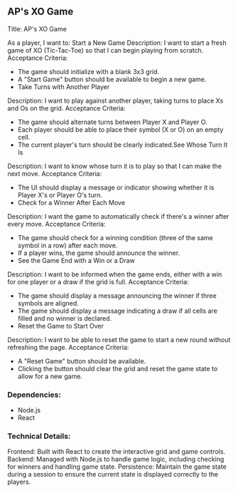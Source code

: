 ## AP's XO Game
Title: AP's XO Game

As a player, I want to:
Start a New Game
Description: I want to start a fresh game of XO (Tic-Tac-Toe) so that I can begin playing from scratch.
Acceptance Criteria:
- The game should initialize with a blank 3x3 grid.
- A "Start Game" button should be available to begin a new game.
- Take Turns with Another Player

Description: I want to play against another player, taking turns to place Xs and Os on the grid.
Acceptance Criteria:
- The game should alternate turns between Player X and Player O.
- Each player should be able to place their symbol (X or O) on an empty cell.
- The current player's turn should be clearly indicated.See Whose Turn It Is

Description: I want to know whose turn it is to play so that I can make the next move.
Acceptance Criteria:
- The UI should display a message or indicator showing whether it is Player X's or Player O's turn.
- Check for a Winner After Each Move

Description: I want the game to automatically check if there's a winner after every move.
Acceptance Criteria:
- The game should check for a winning condition (three of the same symbol in a row) after each move.
- If a player wins, the game should announce the winner.
- See the Game End with a Win or a Draw

Description: I want to be informed when the game ends, either with a win for one player or a draw if the grid is full.
Acceptance Criteria:
- The game should display a message announcing the winner if three symbols are aligned.
- The game should display a message indicating a draw if all cells are filled and no winner is declared.
- Reset the Game to Start Over

Description: I want to be able to reset the game to start a new round without refreshing the page.
Acceptance Criteria:
- A "Reset Game" button should be available.
- Clicking the button should clear the grid and reset the game state to allow for a new game.

### Dependencies:
- Node.js
- React

### Technical Details:
Frontend: Built with React to create the interactive grid and game controls.
Backend: Managed with Node.js to handle game logic, including checking for winners and handling game state.
Persistence: Maintain the game state during a session to ensure the current state is displayed correctly to the players.
